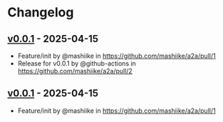 # Changelog

## [v0.0.1](https://github.com/mashiike/a2a/commits/v0.0.1) - 2025-04-15
- Feature/init by @mashiike in https://github.com/mashiike/a2a/pull/1
- Release for v0.0.1 by @github-actions in https://github.com/mashiike/a2a/pull/2

## [v0.0.1](https://github.com/mashiike/a2a/commits/v0.0.1) - 2025-04-15
- Feature/init by @mashiike in https://github.com/mashiike/a2a/pull/1
